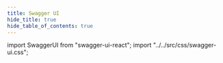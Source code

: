 ```yaml
---
title: Swagger UI
hide_title: true
hide_table_of_contents: true
---
```


import SwaggerUI from "swagger-ui-react";
import "../../src/css/swagger-ui.css";

<div class="card">
  <div class="card__body">
    <SwaggerUI url="https://raw.githubusercontent.com/arifszn/pandora/main/public/openapi.yaml" persistAuthorization={true} displayOperationId={true} filter={true} />
  </div>
</div>

